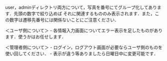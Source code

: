 user，adminディレクトリ両方について，写真を番号にてグループ化してあります．先頭の数字で絞り込めば
それに関連するもののみ表示されます．また，この数字は遷移先番号には関係ないことにご注意ください．

＜ユーザ側について＞
    - 各情報入力画面についてエラー表示を足したものがあります．使うかはお任せします．

＜管理者側について＞
    - ログイン，ログアウト画面が必要ならユーザ側のものを使い回してください．
    - 表示が違う等ありましたら日曜日中に変更可能です．